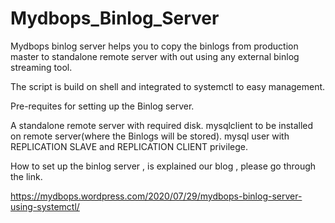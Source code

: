 # Mydbops_Binlog_Server

Mydbops binlog server helps you to copy the binlogs from production master to standalone remote server with out using any external binlog streaming tool.

The script is build on shell and integrated to systemctl to easy management.

Pre-requites for setting up the Binlog server.

A standalone remote server with required disk.
mysqlclient to be installed on remote server(where the Binlogs will be stored).
mysql user with REPLICATION SLAVE and REPLICATION CLIENT privilege.

How to set up the binlog server , is explained our blog , please go through the link.

https://mydbops.wordpress.com/2020/07/29/mydbops-binlog-server-using-systemctl/

